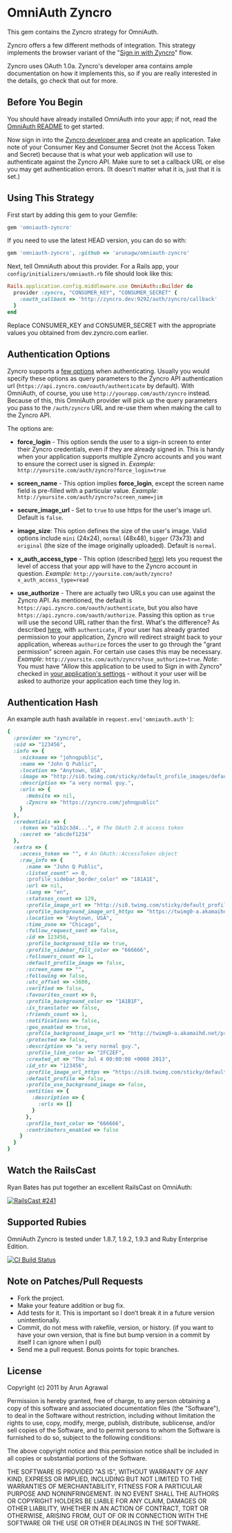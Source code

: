 # OmniAuth Zyncro

This gem contains the Zyncro strategy for OmniAuth.

Zyncro offers a few different methods of integration. This strategy implements the browser variant of the "[Sign in with Zyncro](https://dev.zyncro.com/docs/auth/implementing-sign-zyncro)" flow.

Zyncro uses OAuth 1.0a. Zyncro's developer area contains ample documentation on how it implements this, so if you are really interested in the details, go check that out for more.

## Before You Begin

You should have already installed OmniAuth into your app; if not, read the [OmniAuth README](https://github.com/intridea/omniauth) to get started.

Now sign in into the [Zyncro developer area](http://dev.zyncro.com) and create an application. Take note of your Consumer Key and Consumer Secret (not the Access Token and Secret) because that is what your web application will use to authenticate against the Zyncro API. Make sure to set a callback URL or else you may get authentication errors. (It doesn't matter what it is, just that it is set.)

## Using This Strategy

First start by adding this gem to your Gemfile:

```ruby
gem 'omniauth-zyncro'
```

If you need to use the latest HEAD version, you can do so with:

```ruby
gem 'omniauth-zyncro', :github => 'arunagw/omniauth-zyncro'
```

Next, tell OmniAuth about this provider. For a Rails app, your `config/initializers/omniauth.rb` file should look like this:

```ruby
Rails.application.config.middleware.use OmniAuth::Builder do
  provider :zyncro, "CONSUMER_KEY", "CONSUMER_SECRET" {
    :oauth_callback => 'http://zyncro.dev:9292/auth/zyncro/callback'  
  }
end
```

Replace CONSUMER_KEY and CONSUMER_SECRET with the appropriate values you obtained from dev.zyncro.com earlier.

## Authentication Options

Zyncro supports a [few options](https://dev.zyncro.com/docs/api/1/get/oauth/authenticate) when authenticating. Usually you would specify these options as query parameters to the Zyncro API authentication url (`https://api.zyncro.com/oauth/authenticate` by default). With OmniAuth, of course, you use `http://yourapp.com/auth/zyncro` instead. Because of this, this OmniAuth provider will pick up the query parameters you pass to the `/auth/zyncro` URL and re-use them when making the call to the Zyncro API.

The options are:

* **force_login** - This option sends the user to a sign-in screen to enter their Zyncro credentials, even if they are already signed in. This is handy when your application supports multiple Zyncro accounts and you want to ensure the correct user is signed in. *Example:* `http://yoursite.com/auth/zyncro?force_login=true`

* **screen_name** - This option implies **force_login**, except the screen name field is pre-filled with a particular value. *Example:* `http://yoursite.com/auth/zyncro?screen_name=jim`

* **secure_image_url** - Set to `true` to use https for the user's image url. Default is `false`.

* **image_size**: This option defines the size of the user's image. Valid options include `mini` (24x24), `normal` (48x48), `bigger` (73x73) and `original` (the size of the image originally uploaded). Default is `normal`.

* **x_auth_access_type** - This option (described [here](https://dev.zyncro.com/docs/api/1/post/oauth/request_token)) lets you request the level of access that your app will have to the Zyncro account in question. *Example:* `http://yoursite.com/auth/zyncro?x_auth_access_type=read`

* **use_authorize** - There are actually two URLs you can use against the Zyncro API. As mentioned, the default is `https://api.zyncro.com/oauth/authenticate`, but you also have `https://api.zyncro.com/oauth/authorize`. Passing this option as `true` will use the second URL rather than the first. What's the difference? As described [here](https://dev.zyncro.com/docs/api/1/get/oauth/authenticate), with `authenticate`, if your user has already granted permission to your application, Zyncro will redirect straight back to your application, whereas `authorize` forces the user to go through the "grant permission" screen again. For certain use cases this may be necessary. *Example:* `http://yoursite.com/auth/zyncro?use_authorize=true`. *Note:* You must have "Allow this application to be used to Sign in with Zyncro" checked in [your application's settings](https://dev.zyncro.com/apps) - without it your user will be asked to authorize your application each time they log in.

## Authentication Hash
An example auth hash available in `request.env['omniauth.auth']`:

```ruby
{
  :provider => "zyncro",
  :uid => "123456",
  :info => {
    :nickname => "johnqpublic",
    :name => "John Q Public",
    :location => "Anytown, USA",
    :image => "http://si0.twimg.com/sticky/default_profile_images/default_profile_2_normal.png",
    :description => "a very normal guy.",
    :urls => {
      :Website => nil,
      :Zyncro => "https://zyncro.com/johnqpublic"
    }
  },
  :credentials => {
    :token => "a1b2c3d4...", # The OAuth 2.0 access token
    :secret => "abcdef1234"
  },
  :extra => {
    :access_token => "", # An OAuth::AccessToken object
    :raw_info => {
      :name => "John Q Public",
      :listed_count" => 0,
      :profile_sidebar_border_color" => "181A1E",
      :url => nil,
      :lang => "en",
      :statuses_count => 129,
      :profile_image_url => "http://si0.twimg.com/sticky/default_profile_images/default_profile_2_normal.png",
      :profile_background_image_url_https => "https://twimg0-a.akamaihd.net/profile_background_images/229171796/pattern_036.gif",
      :location => "Anytown, USA",
      :time_zone => "Chicago",
      :follow_request_sent => false,
      :id => 123456,
      :profile_background_tile => true,
      :profile_sidebar_fill_color => "666666",
      :followers_count => 1,
      :default_profile_image => false,
      :screen_name => "",
      :following => false,
      :utc_offset => -3600,
      :verified => false,
      :favourites_count => 0,
      :profile_background_color => "1A1B1F",
      :is_translator => false,
      :friends_count => 1,
      :notifications => false,
      :geo_enabled => true,
      :profile_background_image_url => "http://twimg0-a.akamaihd.net/profile_background_images/229171796/pattern_036.gif",
      :protected => false,
      :description => "a very normal guy.",
      :profile_link_color => "2FC2EF",
      :created_at => "Thu Jul 4 00:00:00 +0000 2013",
      :id_str => "123456",
      :profile_image_url_https => "https://si0.twimg.com/sticky/default_profile_images/default_profile_2_normal.png",
      :default_profile => false,
      :profile_use_background_image => false,
      :entities => {
        :description => {
          :urls => []
        }
      },
      :profile_text_color => "666666",
      :contributors_enabled => false
    }
  }
}
```

## Watch the RailsCast

Ryan Bates has put together an excellent RailsCast on OmniAuth:

[![RailsCast #241](http://railscasts.com/static/episodes/stills/241-simple-omniauth-revised.png "RailsCast #241 - Simple OmniAuth (revised)")](http://railscasts.com/episodes/241-simple-omniauth-revised)

## Supported Rubies

OmniAuth Zyncro is tested under 1.8.7, 1.9.2, 1.9.3 and Ruby Enterprise Edition.

[![CI Build
Status](https://secure.travis-ci.org/arunagw/omniauth-zyncro.png)](http://travis-ci.org/arunagw/omniauth-zyncro)

## Note on Patches/Pull Requests

- Fork the project.
- Make your feature addition or bug fix.
- Add tests for it. This is important so I don’t break it in a future version unintentionally.
- Commit, do not mess with rakefile, version, or history. (if you want to have your own version, that is fine but bump version in a commit by itself I can ignore when I pull)
- Send me a pull request. Bonus points for topic branches.

## License

Copyright (c) 2011 by Arun Agrawal

Permission is hereby granted, free of charge, to any person obtaining a copy of this software and associated documentation files (the "Software"), to deal in the Software without restriction, including without limitation the rights to use, copy, modify, merge, publish, distribute, sublicense, and/or sell copies of the Software, and to permit persons to whom the Software is furnished to do so, subject to the following conditions:

The above copyright notice and this permission notice shall be included in all copies or substantial portions of the Software.

THE SOFTWARE IS PROVIDED "AS IS", WITHOUT WARRANTY OF ANY KIND, EXPRESS OR IMPLIED, INCLUDING BUT NOT LIMITED TO THE WARRANTIES OF MERCHANTABILITY, FITNESS FOR A PARTICULAR PURPOSE AND NONINFRINGEMENT. IN NO EVENT SHALL THE AUTHORS OR COPYRIGHT HOLDERS BE LIABLE FOR ANY CLAIM, DAMAGES OR OTHER LIABILITY, WHETHER IN AN ACTION OF CONTRACT, TORT OR OTHERWISE, ARISING FROM, OUT OF OR IN CONNECTION WITH THE SOFTWARE OR THE USE OR OTHER DEALINGS IN THE SOFTWARE.
